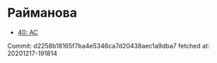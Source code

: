 # Райманова
- [40: AC](40.md)

Commit: d2258b18165f7ba4e5346ca7d20438aec1a9dba7
 fetched at: 20201217-191814
